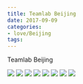 ```yaml
---
title: Teamlab Beijing
date: 2017-09-09
categories:
- love/Beijing
tags:
---
```

Teamlab Beijing

![](liuyuehua.github.io/images/9-9/2.jpg) 
![](liuyuehua.github.io/images/9-9/3.jpg) 
![](liuyuehua.github.io/images/9-9/4.jpg) 
![](liuyuehua.github.io/images/9-9/5.jpg) 
![](liuyuehua.github.io/images/9-9/6.jpg) 
![](liuyuehua.github.io/images/9-9/7.jpg) 
![](liuyuehua.github.io/images/9-9/8.jpg) 
![](liuyuehua.github.io/images/9-9/1.jpg) 
